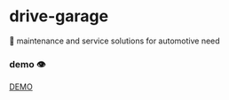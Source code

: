 # drive-garage
🚗 maintenance and service solutions for automotive need

### demo 👁️
[DEMO](https://bodrovdev.github.io/drive-garage/)
